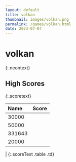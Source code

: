 ```yaml
---
layout: default
title: volkan
thumbnail: images/volkan.png
permalink: /games/volkan.html
date: 2023-07-07
---
```


# volkan 
{:.neontext}

## High Scores 
{:.scoretext}

| Name | Score | 
| :---- | ----: | 
| 30000 | 
| 50000 | 
| 331643 | 
| 20000 | 
| 
{:.scoreText .table .td}